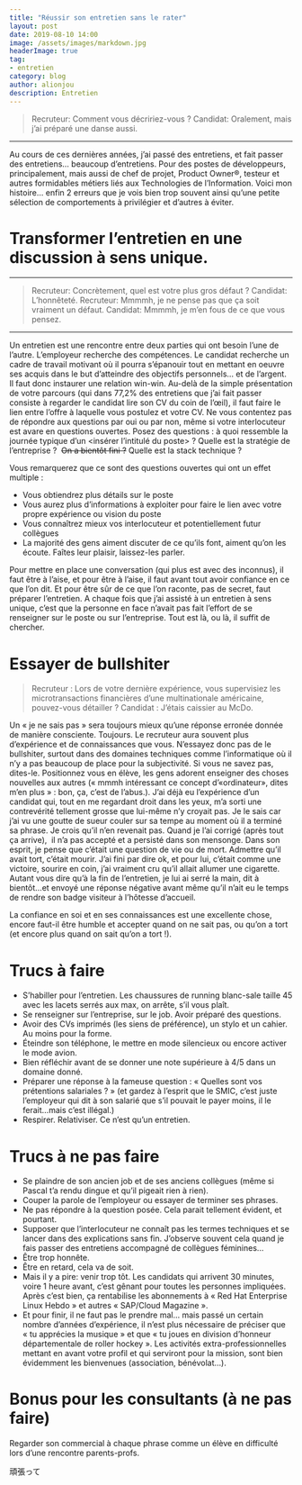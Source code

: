 ```yaml
---
title: "Réussir son entretien sans le rater"
layout: post
date: 2019-08-10 14:00
image: /assets/images/markdown.jpg
headerImage: true
tag:
- entretien
category: blog
author: alionjou
description: Entretien
---
```


> Recruteur: Comment vous décririez-vous ?  Candidat: Oralement, mais j’ai préparé une danse aussi.

---

Au cours de ces dernières années, j’ai passé des entretiens, et fait passer des entretiens… beaucoup d’entretiens. Pour des postes de développeurs, principalement, mais aussi de chef de projet, Product Owner®, testeur et autres formidables métiers liés aux Technologies de l’Information.
Voici mon histoire… enfin 2 erreurs que je vois bien trop souvent ainsi qu’une petite sélection de comportements à privilégier et d’autres à éviter.

# Transformer l’entretien en une discussion à sens unique.

---

> Recruteur: Concrètement, quel est votre plus gros défaut ?
> Candidat: L’honnêteté. Recruteur: Mmmmh, je ne pense pas que ça soit vraiment un défaut.
> Candidat: Mmmmh, je m’en fous de ce que vous pensez.

---

Un entretien est une rencontre entre deux parties qui ont besoin l’une de l’autre. L’employeur recherche des compétences. Le candidat recherche un cadre de travail motivant où il pourra s’épanouir tout en mettant en oeuvre ses acquis dans le but d’atteindre des objectifs personnels… et de l’argent.
Il faut donc instaurer une relation win-win. Au-delà de la simple présentation de votre parcours (qui dans 77,2% des entretiens que j’ai fait passer consiste à regarder le candidat lire son CV du coin de l’œil), il faut faire le lien entre l’offre à laquelle vous postulez et votre CV.
Ne vous contentez pas de répondre aux questions par oui ou par non, même si votre interlocuteur est avare en questions ouvertes.
Posez des questions : à quoi ressemble la journée typique d’un <insérer l’intitulé du poste> ? Quelle est la stratégie de l’entreprise ?  ~~On a bientôt fini ?~~ Quelle est la stack technique ?

Vous remarquerez que ce sont des questions ouvertes qui ont un effet multiple :
* Vous obtiendrez plus détails sur le poste
* Vous aurez plus d’informations à exploiter pour faire le lien avec votre propre expérience ou vision du poste
* Vous connaîtrez mieux vos interlocuteur et potentiellement futur collègues
* La majorité des gens aiment discuter de ce qu’ils font, aiment qu’on les écoute. Faîtes leur plaisir, laissez-les parler.

Pour mettre en place une conversation (qui plus est avec des inconnus), il faut être à l’aise, et pour être à l’aise, il faut avant tout avoir confiance en ce que l’on dit. Et pour être sûr de ce que l’on raconte, pas de secret, faut préparer l’entretien. A chaque fois que j’ai assisté à un entretien à sens unique, c’est que la personne en face n’avait pas fait l’effort de se renseigner sur le poste ou sur l’entreprise. Tout est là, ou là, il suffit de chercher.

# Essayer de bullshiter

> Recruteur : Lors de votre dernière expérience, vous supervisiez les microtransactions financières d’une multinationale américaine, pouvez-vous détailler ?
> Candidat : J’étais caissier au McDo.

Un « je ne sais pas » sera toujours mieux qu’une réponse erronée donnée de manière consciente.
Toujours.
Le recruteur aura souvent plus d’expérience et de connaissances que vous. N’essayez donc pas de le bullshiter, surtout dans des domaines techniques comme l’informatique où il n’y a pas beaucoup de place pour la subjectivité. Si vous ne savez pas, dites-le. Positionnez vous en élève, les gens adorent enseigner des choses nouvelles aux autres (« mmmh intéressant ce concept d’«ordinateur», dites m’en plus » : bon, ça, c’est de l’abus.).
J’ai déjà eu l’expérience d’un candidat qui, tout en me regardant droit dans les yeux, m’a sorti une contrevérité tellement grosse que lui-même n’y croyait pas. Je le sais car j’ai vu une goutte de sueur couler sur sa tempe au moment où il a terminé sa phrase. Je crois qu’il n’en revenait pas. Quand je l’ai corrigé (après tout ça arrive),  il n’a pas accepté et a persisté dans son mensonge. Dans son esprit, je pense que c’était une question de vie ou de mort. Admettre qu’il avait tort, c’était mourir.
J’ai fini par dire ok, et pour lui, c’était comme une victoire, sourire en coin, j’ai vraiment cru qu’il allait allumer une cigarette.
Autant vous dire qu’à la fin de l’entretien, je lui ai serré la main, dit à bientôt…et envoyé une réponse négative avant même qu’il n’ait eu le temps de rendre son badge visiteur à l’hôtesse d’accueil.

La confiance en soi et en ses connaissances est une excellente chose, encore faut-il être humble et accepter quand on ne sait pas, ou qu’on a tort (et encore plus quand on sait qu’on a tort !).

# Trucs à faire

* S’habiller pour l’entretien. Les chaussures de running blanc-sale taille 45 avec les lacets serrés aux max, on arrête, s’il vous plaît.
* Se renseigner sur l’entreprise, sur le job. Avoir préparé des questions.
* Avoir des CVs imprimés (les siens de préférence), un stylo et un cahier. Au moins pour la forme.
* Éteindre son téléphone, le mettre en mode silencieux ou encore activer le mode avion.
* Bien réfléchir avant de se donner une note supérieure à 4/5 dans un domaine donné.
* Préparer une réponse à la fameuse question : « Quelles sont vos prétentions salariales ? » (et gardez à l’esprit que le SMIC, c’est juste l’employeur qui dit à son salarié que s’il pouvait le payer moins, il le ferait…mais c’est illégal.)
* Respirer. Relativiser. Ce n’est qu’un entretien.

# Trucs à ne pas faire

* Se plaindre de son ancien job et de ses anciens collègues (même si Pascal t’a rendu dingue et qu’il pigeait rien à rien).
* Couper la parole de l’employeur ou essayer de terminer ses phrases.
* Ne pas répondre à la question posée. Cela parait tellement évident, et pourtant.
* Supposer que l’interlocuteur ne connaît pas les termes techniques et se lancer dans des explications sans fin. J’observe souvent cela quand je fais passer des entretiens accompagné de collègues féminines…
* Être trop honnête.
* Être en retard, cela va de soit.
* Mais il y a pire: venir trop tôt. Les candidats qui arrivent 30 minutes, voire 1 heure avant, c’est gênant pour toutes les personnes impliquées. Après c’est bien, ça rentabilise les abonnements à « Red Hat Enterprise Linux Hebdo » et autres « SAP/Cloud Magazine ».
* Et pour finir, il ne faut pas le prendre mal… mais passé un certain nombre d’années d’expérience, il n’est plus nécessaire de préciser que « tu apprécies la musique » et que « tu joues en division d’honneur départementale de roller hockey ». Les activités extra-professionnelles mettant en avant votre profil et qui serviront pour la mission, sont bien évidemment les bienvenues (association, bénévolat…).

# Bonus pour les consultants (à ne pas faire)

Regarder son commercial à chaque phrase comme un élève en difficulté lors d’une rencontre parents-profs.

頑張って
